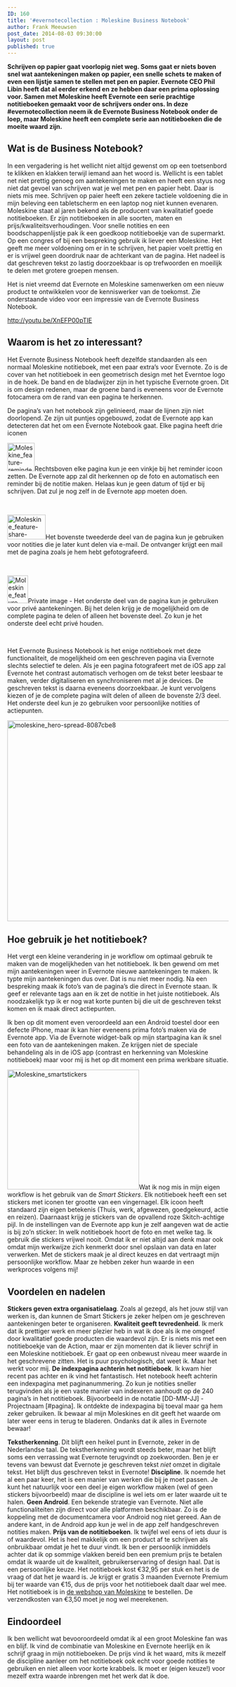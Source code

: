 ```yaml
---
ID: 160
title: '#evernotecollection : Moleskine Business Notebook'
author: Frank Meeuwsen
post_date: 2014-08-03 09:30:00
layout: post
published: true
---
```

<strong>Schrijven op papier gaat voorlopig niet weg. Soms gaat er niets boven snel wat aantekeningen maken op papier, een snelle schets te maken of even een lijstje samen te stellen met pen en papier. Evernote CEO Phil Libin heeft dat al eerder erkend en ze hebben daar een prima oplossing voor. Samen met Moleskine heeft Evernote een serie prachtige notitieboeken gemaakt voor de schrijvers onder ons. In deze #evernotecollection neem ik de Evernote Business Notebook onder de loep, maar Moleskine heeft een complete serie aan notitieboeken die de moeite waard zijn.</strong>

<!--more-->
<h2 id="watisdebusinessnotebook">Wat is de Business Notebook?</h2>
In een vergadering is het wellicht niet altijd gewenst om op een toetsenbord te klikken en klakken terwijl iemand aan het woord is. Wellicht is een tablet net niet prettig genoeg om aantekeningen te maken en heeft een styus nog niet dat gevoel van schrijven wat je wel met pen en papier hebt. Daar is niets mis mee. Schrijven op paier heeft een zekere tactiele voldoening die in mijn beleving een tabletscherm en een laptop nog niet kunnen evenaren.
Moleskine staat al jaren bekend als de producent van kwalitatief goede notitieboeken. Er zijn notitieboeken in alle soorten, maten en prijs/kwaliteitsverhoudingen. Voor snelle notities en een boodschappenlijstje pak ik een goedkoop notitieboekje van de supermarkt. Op een congres of bij een bespreking gebruik ik liever een Moleskine. Het geeft me meer voldoening om er in te schrijven, het papier voelt prettig en er is vrijwel geen doordruk naar de achterkant van de pagina. Het nadeel is dat geschreven tekst zo lastig doorzoekbaar is op trefwoorden en moeilijk te delen met grotere groepen mensen.

Het is niet vreemd dat Evernote en Moleskine samenwerken om een nieuw product te ontwikkelen voor de kenniswerker van de toekomst. Zie onderstaande video voor een impressie van de Evernote Business Notebook.

http://youtu.be/XnEFP00pTIE
<h2 id="waaromishetzointeressant">Waarom is het zo interessant?</h2>
Het Evernote Business Notebook heeft dezelfde standaarden als een normaal Moleskine notitieboek, met een paar extra’s voor Evernote. Zo is de cover van het notitieboek in een geometrisch design met het Everntoe logo in de hoek. De band en de bladwijzer zijn in het typische Evernote groen. Dit is om design redenen, maar de groene band is eveneens voor de Evernote fotocamera om de rand van een pagina te herkennen.

De pagina’s van het notebook zijn gelinieerd, maar de lijnen zijn niet doorlopend. Ze zijn uit puntjes opgebouwd, zodat de Evernote app kan detecteren dat het om een Evernote Notebook gaat. Elke pagina heeft drie iconen

<img class="alignleft size-full wp-image-391" src="/images/2014/08/Moleskine_feature-reminders-029eb152.jpg" alt="Moleskine_feature-reminders-029eb152" width="62" height="64" />Rechtsboven elke pagina kun je een vinkje bij het reminder icoon zetten. De Evernote app zal dit herkennen op de foto en automatisch een reminder bij de notitie maken. Helaas kun je geen datum of tijd er bij schrijven. Dat zul je nog zelf in de Evernote app moeten doen.

&nbsp;

<img class="alignleft size-full wp-image-390" src="/images/2014/08/Moleskine_feature-share-e7becd64.jpg" alt="Moleskine_feature-share-e7becd64" width="87" height="56" />Het bovenste tweederde deel van de pagina kun je gebruiken voor notities die je later kunt delen via e-mail. De ontvanger krijgt een mail met de pagina zoals je hem hebt gefotografeerd.

&nbsp;

<img class="alignleft size-full wp-image-389" src="/images/2014/08/Moleskine_feature-space-702fc555.jpg" alt="Moleskine_feature-space-702fc555" width="47" height="63" />Private image - Het onderste deel van de pagina kun je gebruiken voor privé aantekeningen. Bij het delen krijg je de mogelijkheid om de complete pagina te delen of alleen het bovenste deel. Zo kun je het onderste deel echt privé houden.

&nbsp;

Het Evernote Business Notebook is het enige notitieboek met deze functionaliteit, de mogelijkheid om een geschreven pagina via Evernote slechts selectief te delen. Als je een pagina fotografeert met de iOS app zal Evernote het contrast automatisch verhogen om de tekst beter leesbaar te maken, verder digitaliseren en synchroniseren met al je devices. De geschreven tekst is daarna eveneens doorzoekbaar. Je kunt vervolgens kiezen of je de complete pagina wilt delen of alleen de bovenste 2/3 deel. Het onderste deel kun je zo gebruiken voor persoonlijke notities of actiepunten.

<img class="aligncenter size-full wp-image-392" src="/images/2014/08/moleskine_hero-spread-8087cbe8.jpg" alt="moleskine_hero-spread-8087cbe8" width="577" height="456" />
<h2 id="hoegebruikjehetnotitieboek">Hoe gebruik je het notitieboek?</h2>
Het vergt een kleine verandering in je workflow om optimaal gebruik te maken van de mogelijkheden van het notitieboek. Ik ben gewend om met mijn aantekeningen weer in Evernote nieuwe aantekeningen te maken. Ik typte mijn aantekeningen dus over. Dat is nu niet meer nodig. Na een bespreking maak ik foto’s van de pagina’s die direct in Evernote staan. Ik geef er relevante tags aan en ik zet de notitie in het juiste notitieboek. Als noodzakelijk typ ik er nog wat korte punten bij die uit de geschreven tekst komen en ik maak direct actiepunten.

Ik ben op dit moment even veroordeeld aan een Android toestel door een defecte iPhone, maar ik kan hier eveneens prima foto’s maken via de Evernote app. Via de Evernote widget-balk op mijn startpagina kan ik snel een foto van de aantekeningen maken. Ze krijgen niet de speciale behandeling als in de iOS app (contrast en herkenning van Moleskine notitieboek) maar voor mij is het op dit moment een prima werkbare situatie.

<img class="alignleft size-medium wp-image-396" src="/images/2014/08/Moleskine_smartstickers-300x272.jpg" alt="Moleskine_smartstickers" width="300" height="272" />Wat ik nog mis in mijn eigen workflow is het gebruik van de <em>Smart Stickers</em>. Elk notitieboek heeft een set stickers met iconen ter grootte van een vingernagel. Elk icoon heeft standaard zijn eigen betekenis (Thuis, werk, afgewezen, goedgekeurd, actie en reizen). Daarnaast krijg je stickers van de opvallend roze Skitch-achtige pijl. In de instellingen van de Evernote app kun je zelf aangeven wat de actie is bij zo’n sticker: In welk notitieboek hoort de foto en met welke tag. Ik gebruik die stickers vrijwel nooit. Omdat ik er niet altijd aan denk maar ook omdat mijn werkwijze zich kenmerkt door snel opslaan van data en later verwerken. Met de stickers maak je al direct keuzes en dat vertraagt mijn persoonlijke workflow. Maar ze hebben zeker hun waarde in een werkproces volgens mij!
<h2 id="voordelenennadelen">Voordelen en nadelen</h2>
<strong>Stickers geven extra organisatielaag</strong>. Zoals al gezegd, als het jouw stijl van werken is, dan kunnen de Smart Stickers je zeker helpen om je geschreven aantekeningen beter te organiseren.
<strong>Kwaliteit geeft tevredenheid</strong>. Ik merk dat ik prettiger werk en meer plezier heb in wat ik doe als ik me omgeef door kwalitatief goede producten die waardevol zijn. Er is niets mis met een notitieboekje van de Action, maar er zijn momenten dat ik liever schrijf in een Moleskine notitieboek. Er gaat op een onbewust niveau meer waarde in het geschrevene zitten. Het is puur psychologisch, dat weet ik. Maar het werkt voor mij.
<strong>De indexpagina achterin het notitieboek</strong>. Ik kwam hier recent pas achter en ik vind het fantastisch. Het notebook heeft achterin een indexpagina met paginanummering. Zo kun je notities sneller terugvinden als je een vaste manier van indexeren aanhoudt op de 240 pagina’s in het notitieboek. Bijvoorbeeld in de notatie [DD-MM-JJ] - Projectnaam <span class="externalcitation">[#pagina]</span>. Ik ontdekte de indexpagina bij toeval maar ga hem zeker gebruiken. Ik bewaar al mijn Moleskines en dit geeft het waarde om later weer eens in terug te bladeren. Ondanks dat ik alles in Evernote bewaar!

<strong>Tekstherkenning</strong>. Dit blijft een heikel punt in Evernote, zeker in de Nederlandse taal. De tekstherkenning wordt steeds beter, maar het blijft soms een verrassing wat Evernote terugvindt op zoekwoorden. Ben je er tevens van bewust dat Evernote je geschreven tekst <em>niet</em> omzet in digitale tekst. Het blijft dus geschreven tekst in Evernote!
<strong>Discipline</strong>. Ik noemde het al een paar keer, het is een manier van werken die bij je moet passen. Je kunt het natuurlijk voor een deel je eigen workflow maken (wel of geen stickers bijvoorbeeld) maar de discipline is wel iets om er later waarde uit te halen.
<strong>Geen Android</strong>. Een bekende strategie van Evernote. Niet alle functionaliteiten zijn direct voor alle platformen beschikbaar. Zo is de koppeling met de documentcamera voor Android nog niet gereed. Aan de andere kant, in de Android app kun je wel in de app zelf handgeschreven notities maken.
<strong>Prijs van de notitieboeken</strong>. Ik twijfel wel eens of iets duur is of waardevol. Het is heel makkelijk om een product af te schrijven als onbruikbaar omdat je het te duur vindt. Ik ben er persoonlijk inmiddels achter dat ik op sommige vlakken bereid ben een premium prijs te betalen omdat ik waarde uit de kwaliteit, gebruikerservaring of design haal. Dat is een persoonlijke keuze. Het notitieboek kost €32,95 per stuk en het is de vraag of dat het je waard is. Je krijgt er gratis 3 maanden Evernote Premium bij ter waarde van €15, dus de prijs voor het notitieboek daalt daar wel mee. Het notitieboek is in <a href="http://store.moleskine.com/nld/en-gb/catalog/detail/evernote-business-notebook-with-smart-stickers/evernote0business?ic=XUa%2BbA%3D%3D">de webshop van Moleskine</a> te bestellen. De verzendkosten van €3,50 moet je nog wel meerekenen.
<h2 id="eindoordeel">Eindoordeel</h2>
Ik ben wellicht wat bevooroordeeld omdat ik al een groot Moleskine fan was en blijf. Ik vind de combinatie van Moleskine en Evernote heerlijk en ik schrijf graag in mijn notitieboeken. De prijs vind ik het waard, mits ik mezelf de discipline aanleer om het notitieboek ook echt voor goede notities te gebruiken en niet alleen voor korte krabbels. Ik moet er (eigen keuze!) voor mezelf extra waarde inbrengen met het werk dat ik doe.

